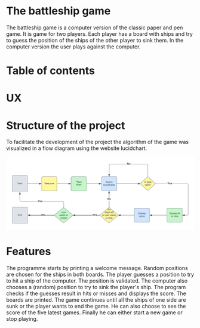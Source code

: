 # The battleship game
The battleship game is a computer version of the classic paper and pen game. It is game for two players. Each player has a board with ships and try to guess the position of the ships of the other player to sink them. In the computer version the user plays against the computer. 

# Table of contents

# UX

# Structure of the project
To facilitate the development of the project the algorithm of the game was visualized in a flow diagram using the website lucidchart.

<img src="assets/images/battleship.png">

# Features
The programme starts by printing a welcome message. Random positions are chosen for the ships in both boards. The player guesses a position to try to hit a ship of the computer. The position is validated. The computer also chooses a (random) position to try to sink the player's ship. The program checks if the guesses result in hits or misses and displays the score. The boards are printed. The game continues until all the ships of one side are sunk or the player wants to end the game. He can also choose to see the score of the five latest games. Finally he can either start a new game or stop playing.
